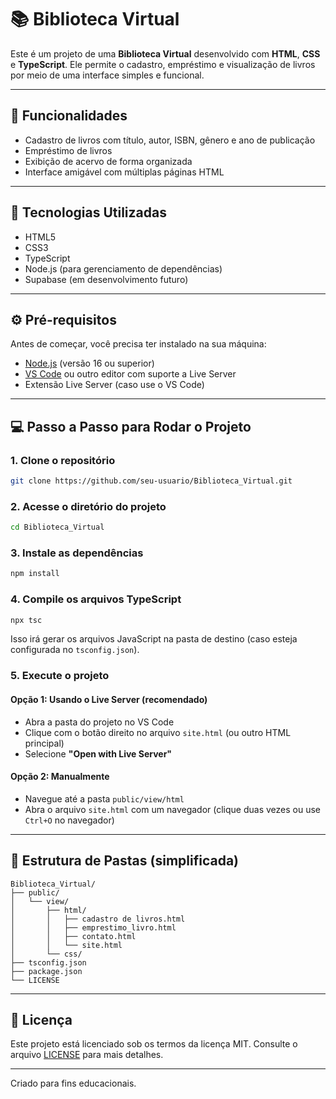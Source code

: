 # 📚 Biblioteca Virtual

Este é um projeto de uma **Biblioteca Virtual** desenvolvido com **HTML**, **CSS** e **TypeScript**. Ele permite o cadastro, empréstimo e visualização de livros por meio de uma interface simples e funcional.

---

## 🚀 Funcionalidades

- Cadastro de livros com título, autor, ISBN, gênero e ano de publicação
- Empréstimo de livros
- Exibição de acervo de forma organizada
- Interface amigável com múltiplas páginas HTML

---

## 🧰 Tecnologias Utilizadas

- HTML5
- CSS3
- TypeScript
- Node.js (para gerenciamento de dependências)
- Supabase (em desenvolvimento futuro)

---

## ⚙️ Pré-requisitos

Antes de começar, você precisa ter instalado na sua máquina:

- [Node.js](https://nodejs.org/) (versão 16 ou superior)
- [VS Code](https://code.visualstudio.com/) ou outro editor com suporte a Live Server
- Extensão Live Server (caso use o VS Code)

---

## 💻 Passo a Passo para Rodar o Projeto

### 1. Clone o repositório

```bash
git clone https://github.com/seu-usuario/Biblioteca_Virtual.git
```

### 2. Acesse o diretório do projeto

```bash
cd Biblioteca_Virtual
```

### 3. Instale as dependências

```bash
npm install
```

### 4. Compile os arquivos TypeScript

```bash
npx tsc
```

Isso irá gerar os arquivos JavaScript na pasta de destino (caso esteja configurada no `tsconfig.json`).

### 5. Execute o projeto

#### Opção 1: Usando o Live Server (recomendado)

- Abra a pasta do projeto no VS Code
- Clique com o botão direito no arquivo `site.html` (ou outro HTML principal)
- Selecione **"Open with Live Server"**

#### Opção 2: Manualmente

- Navegue até a pasta `public/view/html`
- Abra o arquivo `site.html` com um navegador (clique duas vezes ou use `Ctrl+O` no navegador)

---

## 📁 Estrutura de Pastas (simplificada)

```
Biblioteca_Virtual/
├── public/
│   └── view/
│       ├── html/
│       │   ├── cadastro de livros.html
│       │   ├── emprestimo_livro.html
│       │   ├── contato.html
│       │   └── site.html
│       └── css/
├── tsconfig.json
├── package.json
└── LICENSE
```

---

## 📝 Licença

Este projeto está licenciado sob os termos da licença MIT. Consulte o arquivo [LICENSE](./LICENSE) para mais detalhes.

---

Criado para fins educacionais.